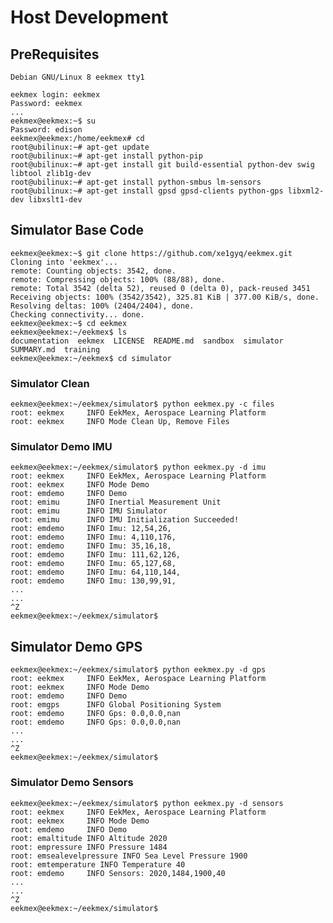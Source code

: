 Host Development
==

## PreRequisites

    Debian GNU/Linux 8 eekmex tty1

    eekmex login: eekmex
    Password: eekmex
    ...
    eekmex@eekmex:~$ su
    Password: edison
    eekmex@eekmex:/home/eekmex# cd
    root@ubilinux:~# apt-get update
    root@ubilinux:~# apt-get install python-pip
    root@ubilinux:~# apt-get install git build-essential python-dev swig libtool zlib1g-dev
    root@ubilinux:~# apt-get install python-smbus lm-sensors
    root@ubilinux:~# apt-get install gpsd gpsd-clients python-gps libxml2-dev libxslt1-dev

## Simulator Base Code

    eekmex@eekmex:~$ git clone https://github.com/xe1gyq/eekmex.git
    Cloning into 'eekmex'...
    remote: Counting objects: 3542, done.
    remote: Compressing objects: 100% (88/88), done.
    remote: Total 3542 (delta 52), reused 0 (delta 0), pack-reused 3451
    Receiving objects: 100% (3542/3542), 325.81 KiB | 377.00 KiB/s, done.
    Resolving deltas: 100% (2404/2404), done.
    Checking connectivity... done.
    eekmex@eekmex:~$ cd eekmex
    eekmex@eekmex:~/eekmex$ ls
    documentation  eekmex  LICENSE  README.md  sandbox  simulator  SUMMARY.md  training
    eekmex@eekmex:~/eekmex$ cd simulator

### Simulator Clean

    eekmex@eekmex:~/eekmex/simulator$ python eekmex.py -c files
    root: eekmex     INFO EekMex, Aerospace Learning Platform
    root: eekmex     INFO Mode Clean Up, Remove Files

### Simulator Demo IMU

    eekmex@eekmex:~/eekmex/simulator$ python eekmex.py -d imu
    root: eekmex     INFO EekMex, Aerospace Learning Platform
    root: eekmex     INFO Mode Demo
    root: emdemo     INFO Demo
    root: emimu      INFO Inertial Measurement Unit
    root: emimu      INFO IMU Simulator
    root: emimu      INFO IMU Initialization Succeeded!
    root: emdemo     INFO Imu: 12,54,26,
    root: emdemo     INFO Imu: 4,110,176,
    root: emdemo     INFO Imu: 35,16,18,
    root: emdemo     INFO Imu: 111,62,126,
    root: emdemo     INFO Imu: 65,127,68,
    root: emdemo     INFO Imu: 64,110,144,
    root: emdemo     INFO Imu: 130,99,91,
    ...
    ...
    ^Z
    eekmex@eekmex:~/eekmex/simulator$ 

## Simulator Demo GPS

    eekmex@eekmex:~/eekmex/simulator$ python eekmex.py -d gps
    root: eekmex     INFO EekMex, Aerospace Learning Platform
    root: eekmex     INFO Mode Demo
    root: emdemo     INFO Demo
    root: emgps      INFO Global Positioning System
    root: emdemo     INFO Gps: 0.0,0.0,nan
    root: emdemo     INFO Gps: 0.0,0.0,nan
    ...
    ...
    ^Z
    eekmex@eekmex:~/eekmex/simulator$ 

### Simulator Demo Sensors

    eekmex@eekmex:~/eekmex/simulator$ python eekmex.py -d sensors
    root: eekmex     INFO EekMex, Aerospace Learning Platform
    root: eekmex     INFO Mode Demo
    root: emdemo     INFO Demo
    root: emaltitude INFO Altitude 2020
    root: empressure INFO Pressure 1484
    root: emsealevelpressure INFO Sea Level Pressure 1900
    root: emtemperature INFO Temperature 40
    root: emdemo     INFO Sensors: 2020,1484,1900,40
    ...
    ...
    ^Z
    eekmex@eekmex:~/eekmex/simulator$ 